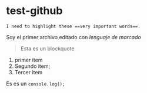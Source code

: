 # test-github
 	I need to highlight these ==very important words==. 
  Soy el primer archivo editado con *lenguaje de marcado*
  >Esta es un blockquote

  1. primer item
  2. Segundo item;
  3. Tercer item

Es es un `console.log();`
